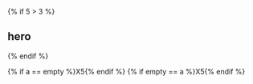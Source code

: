 {% if 5 > 3 %}
## hero
{% endif %}

<!-- {% assign a = [] %} -->
{% if a == empty %}X5{% endif %}
{% if empty == a %}X5{% endif %}
